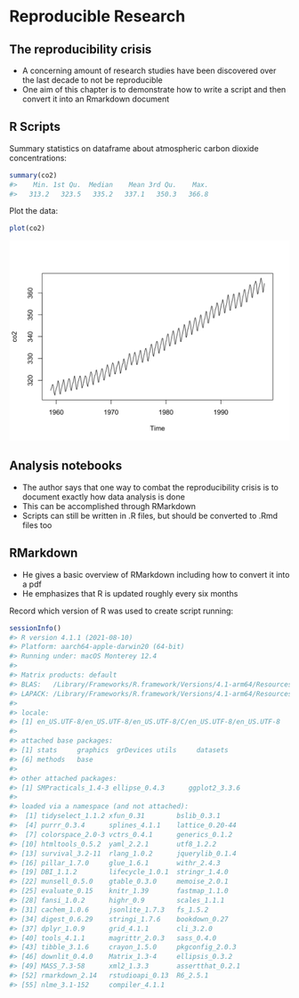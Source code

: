 # Reproducible Research 

## The reproducibility crisis
- A concerning amount of research studies have been discovered over the last decade to not be reproducible 
- One aim of this chapter is to demonstrate how to write a script and then convert it into an Rmarkdown document 





## R Scripts 

Summary statistics on dataframe about atmospheric carbon dioxide concentrations: 

```r
summary(co2)
#>    Min. 1st Qu.  Median    Mean 3rd Qu.    Max. 
#>   313.2   323.5   335.2   337.1   350.3   366.8
```

Plot the data: 

```r
plot(co2)
```

<img src="04_rep-research_files/figure-html/baseplot-04-1.png" width="672" />

## Analysis notebooks 
- The author says that one way to combat the reproducibility crisis is to document exactly how data analysis is done
- This can be accomplished through RMarkdown 
- Scripts can still be written in .R files, but should be converted to .Rmd files too

## RMarkdown
- He gives a basic overview of RMarkdown including how to convert it into a pdf
- He emphasizes that R is updated roughly every six months

Record which version of R was used to create script running: 

```r
sessionInfo()
#> R version 4.1.1 (2021-08-10)
#> Platform: aarch64-apple-darwin20 (64-bit)
#> Running under: macOS Monterey 12.4
#> 
#> Matrix products: default
#> BLAS:   /Library/Frameworks/R.framework/Versions/4.1-arm64/Resources/lib/libRblas.0.dylib
#> LAPACK: /Library/Frameworks/R.framework/Versions/4.1-arm64/Resources/lib/libRlapack.dylib
#> 
#> locale:
#> [1] en_US.UTF-8/en_US.UTF-8/en_US.UTF-8/C/en_US.UTF-8/en_US.UTF-8
#> 
#> attached base packages:
#> [1] stats     graphics  grDevices utils     datasets 
#> [6] methods   base     
#> 
#> other attached packages:
#> [1] SMPracticals_1.4-3 ellipse_0.4.3      ggplot2_3.3.6     
#> 
#> loaded via a namespace (and not attached):
#>  [1] tidyselect_1.1.2 xfun_0.31        bslib_0.3.1     
#>  [4] purrr_0.3.4      splines_4.1.1    lattice_0.20-44 
#>  [7] colorspace_2.0-3 vctrs_0.4.1      generics_0.1.2  
#> [10] htmltools_0.5.2  yaml_2.2.1       utf8_1.2.2      
#> [13] survival_3.2-11  rlang_1.0.2      jquerylib_0.1.4 
#> [16] pillar_1.7.0     glue_1.6.1       withr_2.4.3     
#> [19] DBI_1.1.2        lifecycle_1.0.1  stringr_1.4.0   
#> [22] munsell_0.5.0    gtable_0.3.0     memoise_2.0.1   
#> [25] evaluate_0.15    knitr_1.39       fastmap_1.1.0   
#> [28] fansi_1.0.2      highr_0.9        scales_1.1.1    
#> [31] cachem_1.0.6     jsonlite_1.7.3   fs_1.5.2        
#> [34] digest_0.6.29    stringi_1.7.6    bookdown_0.27   
#> [37] dplyr_1.0.9      grid_4.1.1       cli_3.2.0       
#> [40] tools_4.1.1      magrittr_2.0.3   sass_0.4.0      
#> [43] tibble_3.1.6     crayon_1.5.0     pkgconfig_2.0.3 
#> [46] downlit_0.4.0    Matrix_1.3-4     ellipsis_0.3.2  
#> [49] MASS_7.3-58      xml2_1.3.3       assertthat_0.2.1
#> [52] rmarkdown_2.14   rstudioapi_0.13  R6_2.5.1        
#> [55] nlme_3.1-152     compiler_4.1.1
```


